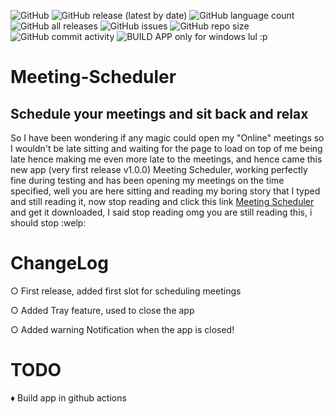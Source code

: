 ![GitHub](https://img.shields.io/github/license/Nigelrex/meeting-scheduler?style=flat-square) ![GitHub release (latest by date)](https://img.shields.io/github/v/release/Nigelrex/meeting-scheduler?style=flat-square) ![GitHub language count](https://img.shields.io/github/languages/count/nigelrex/meeting-scheduler?style=flat-square) ![GitHub all releases](https://img.shields.io/github/downloads/Nigelrex/meeting-scheduler/total?color=brightgreen&logo=github&style=flat-square) ![GitHub issues](https://img.shields.io/github/issues/Nigelrex/meeting-scheduler?style=flat-square) ![GitHub repo size](https://img.shields.io/github/repo-size/Nigelrex/meeting-scheduler?style=flat-square) ![GitHub commit activity](https://img.shields.io/github/commit-activity/w/Nigelrex/meeting-scheduler?style=flat-square)
![BUILD APP](https://github.com/Nigelrex/Meeting-Scheduler/actions/workflows/build.yml/badge.svg?branch=main&style=flat-square) only for windows lul :p

# Meeting-Scheduler

## Schedule your meetings and sit back and relax

 So I have been wondering if any magic could open my "Online" meetings so I wouldn't be late sitting and waiting for the page to load on top of me being late hence making me even more late to the meetings, and hence came this new app (very first release v1.0.0) Meeting Scheduler, working perfectly fine during testing and has been opening my meetings on the time specified, well you are here sitting and reading my boring story that I typed and still reading it, now stop reading and click this link [Meeting Scheduler](https://github.com/Nigelrex/Meeting-Scheduler/releases/tag/v1.0.0) and get it downloaded, I said stop reading omg you are still reading this, i should stop :welp:

# ChangeLog

○ First release, added first slot for scheduling meetings

○ Added Tray feature, used to close the app

○ Added warning Notification when the app is closed! 
# TODO
♦ Build app in github actions


